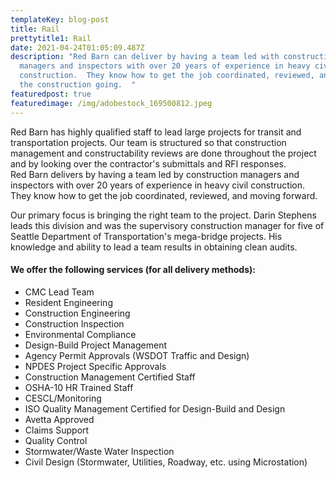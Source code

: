 ```yaml
---
templateKey: blog-post
title: Rail
prettytitle1: Rail
date: 2021-04-24T01:05:09.487Z
description: "Red Barn can deliver by having a team led with construction
  managers and inspectors with over 20 years of experience in heavy civil
  construction.  They know how to get the job coordinated, reviewed, and keeping
  the construction going.  "
featuredpost: true
featuredimage: /img/adobestock_169500812.jpeg
---
```


Red Barn has highly qualified staff to lead large projects for transit and transportation projects. Our team is structured so that construction management and constructability reviews are done throughout the project and by looking over the contractor's submittals and RFI responses.\
Red Barn delivers by having a team led by construction managers and inspectors with over 20 years of experience in heavy civil construction. They know how to get the job coordinated, reviewed, and moving forward.

Our primary focus is bringing the right team to the project. Darin Stephens leads this division and was the supervisory construction manager for five of Seattle Department of Transportation's mega-bridge projects. His knowledge and ability to lead a team results in obtaining clean audits.

#### **We offer the following services (for all delivery methods):**

- CMC Lead Team
- Resident Engineering
- Construction Engineering
- Construction Inspection
- Environmental Compliance
- Design-Build Project Management
- Agency Permit Approvals (WSDOT Traffic and Design)
- NPDES Project Specific Approvals
- Construction Management Certified Staff
- OSHA-10 HR Trained Staff
- CESCL/Monitoring
- ISO Quality Management Certified for Design-Build and Design
- Avetta Approved
- Claims Support
- Quality Control
- Stormwater/Waste Water Inspection
- Civil Design (Stormwater, Utilities, Roadway, etc. using Microstation)
